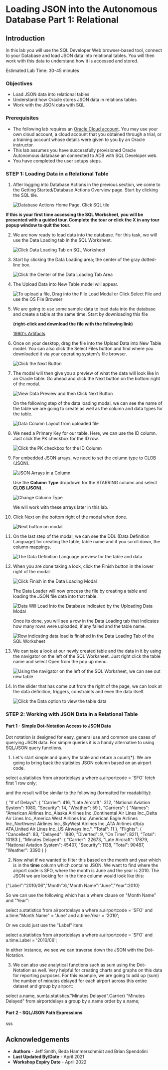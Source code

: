 # Loading JSON into the Autonomous Database Part 1: Relational

## Introduction

In this lab you will use the SQL Developer Web browser-based tool, connect to your Database and load JSON data into relational tables. You will then work with this data to understand how it is accessed and stored.

Estimated Lab Time: 30-45 minutes

### Objectives

- Load JSON data into relational tables
- Understand how Oracle stores JSON data in relations tables
- Work with the JSON data with SQL

### Prerequisites

- The following lab requires an <a href="https://www.oracle.com/cloud/free/" target="\_blank">Oracle Cloud account</a>. You may use your own cloud account, a cloud account that you obtained through a trial, or a training account whose details were given to you by an Oracle instructor.
- This lab assumes you have successfully provisioned Oracle Autonomous database an connected to ADB with SQL Developer web.
- You have completed the user setups steps.

### **STEP 1**: Loading Data in a Relational Table

1. After logging into Database Actions in the previous section, we come to the Getting Started/Database Actions Overview page. Start by clicking the SQL tile.

    ![Database Actions Home Page, Click SQL tile](./images/sdw-15.png)

**If this is your first time accessing the SQL Worksheet, you will be presented with a guided tour. Complete the tour or click the X in any tour popup window to quit the tour.**

2. We are now ready to load data into the database. For this task, we will use the Data Loading tab in the SQL Worksheet.

    ![Click Data Loading Tab on SQL Worksheet](./images/sdw-16.png)

3. Start by clicking the Data Loading area; the center of the gray dotted-line box.

    ![Click the Center of the Data Loading Tab Area](./images/sdw-17.png)

4. The Upload Data into New Table model will appear.

    ![To upload a file, Drag into the File Load Modal or Click Select File and use the OS File Browser](./images/sdw-18.png)

5. We are going to use some sample data to load data into the database and create a table at the same time. Start by downloading this file

    **(right-click and download the file with the following link)**

    [1980's Artifacts](https://some_url/artifacts1980.json)

6. Once on your desktop, drag the file into the Upload Data into New Table model. You can also click the Select Files button and find where you downloaded it via your operating system's file browser.

    ![Click the Next Button](./images/sdw-19.png)

7. The modal will then give you a preview of what the data will look like in an Oracle table. Go ahead and click the Next button on the bottom right of the modal.

    ![View Data Preview and then Click Next Button](./images/sdw-20.png)

    On the following step of the data loading modal, we can see the name of the table we are going to create as well as the column and data types for the table.

    ![Data Column Layout from uploaded file](./images/sdw-21.png)

8. We need a Primary Key for our table. Here, we can use the ID column. Just click the PK checkbox for the ID row.

    ![Click the PK checkbox for the ID Column](./images/sdw-22.png)

9. For embedded JSON arrays, we need to set the column type to CLOB (JSON). 

    ![JSON Arrays in a Column](./images/sdw-23.png)

    Use the **Column Type** dropdown for the STARRING column and select **CLOB (JSON)**. 

    ![Change Column Type](./images/sdw-24.png)

    We will work with these arrays later in this lab.

10. Click Next on the bottom right of the modal when done.

    ![Next button on modal](./images/sdw-25.png)

11. On the last step of the modal, we can see the DDL (Data Definition Language) for creating the table, table name and if you scroll down, the column mappings.

    ![The Data Definition Language preview for the table and data](./images/sdw-26.png)

12. When you are done taking a look, click the Finish button in the lower right of the modal.

    ![Click Finish in the Data Loading Modal](./images/sdw-27.png)

    The Data Loader will now process the file by creating a table and loading the JSON file data into that table. 

    ![Data Will Load Into the Database indicated by the Uploading Data Modal](./images/sdw-28.png)

    Once its done, you will see a row in the Data Loading tab that indicates how many rows were uploaded, if any failed and the table name.

    ![Row indicating data load is finished in the Data Loading Tab of the SQL Worksheet](./images/sdw-29.png)

13. We can take a look at our newly created table and the data in it by using the navigator on the left of the SQL Worksheet. Just right click the table name and select Open from the pop up menu.

    ![Using the navigator on the left of the SQL Worksheet, we can see out new table](./images/sdw-30.png)

14. In the slider that has come out from the right of the page, we can look at the data definition, triggers, constraints and even the data itself.

    ![Click the Data option to view the table data](./images/sdw-31.png)

### **STEP 2**: Working with JSON Data in a Relational Table

#### **Part 1 - Simple Dot-Notation Access to JSON Data**

Dot notation is designed for easy, general use and common use cases of querying JSON data. For simple queries it is a handy alternative to using SQL/JSON query functions.

1. Let's start simple and query the table and return a count(*). We are going to bring back the statistics JSON column based on an airport code. 

select a.statistics 
  from airportdelays a
 where a.airportcode = 'SFO'
 fetch first 1 row only;

 and the result will be similar to the following (formatted for readability):

{
    "# of Delays": {
        "Carrier": 416,
        "Late Aircraft": 312,
        "National Aviation System": 1080,
        "Security": 14,
        "Weather": 59
    },
    "Carriers": {
        "Names": "American Airlines Inc.,Alaska Airlines Inc.,Continental Air Lines Inc.,Delta Air Lines Inc.,America West Airlines Inc.,American Eagle Airlines Inc.,Northwest Airlines Inc.,SkyWest Airlines Inc.,ATA Airlines d/b/a ATA,United Air Lines Inc.,US Airways Inc.",
        "Total": 11
    },
    "Flights": {
        "Cancelled": 83,
        "Delayed": 1880,
        "Diverted": 9,
        "On Time": 8211,
        "Total": 10183
    },
    "Minutes Delayed": {
        "Carrier": 22673,
        "Late Aircraft": 17879,
        "National Aviation System": 45407,
        "Security": 1138,
        "Total": 90487,
        "Weather": 3390
    }
}

2. Now what if we wanted to filter this based on the month and year which is in the **time** column which contains JSON. We want to find where the airport code is SFO, where the month is June and the year is 2010. The JSON we are looking for in the time column would look like this:

{"Label":"2010/06","Month":6,"Month Name":"June","Year":2010}

So we can use the following which has a where clause on "Month Name" and "Year":

select a.statistics 
  from airportdelays a
 where a.airportcode = 'SFO'
   and a.time."Month Name" = 'June'
   and a.time.Year = '2010';

Or we could just use the "Label" item:

select a.statistics 
  from airportdelays a
 where a.airportcode = 'SFO'
   and a.time.Label = '2010/06';

In either instance, we see we can traverse down the JSON with the Dot-Notation.

3. We can also use analytical functions such as sum using the Dot-Notation as well. Very helpful for creating charts and graphs on this data for reporting purposes. For this example, we are going to add up (sum) the number of minutes delayed for each airport across this entire dataset and group by airport:

select a.name, 
       sum(a.statistics."Minutes Delayed".Carrier) "Minutes Delayed" from airportdelays a
 group by a.name
 order by a.name;



#### **Part 2 - SQL/JSON Path Expressions**

sss






## Acknowledgements

- **Authors** - Jeff Smith, Beda Hammerschmidt and Brian Spendolini
- **Last Updated By/Date** - April 2021
- **Workshop Expiry Date** - April 2022